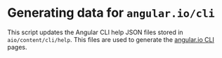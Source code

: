 # Generating data for `angular.io/cli`

This script updates the Angular CLI help JSON files stored in `aio/content/cli/help`. This files are used to generate the [angular.io CLI](https://angular.io/cli) pages.
